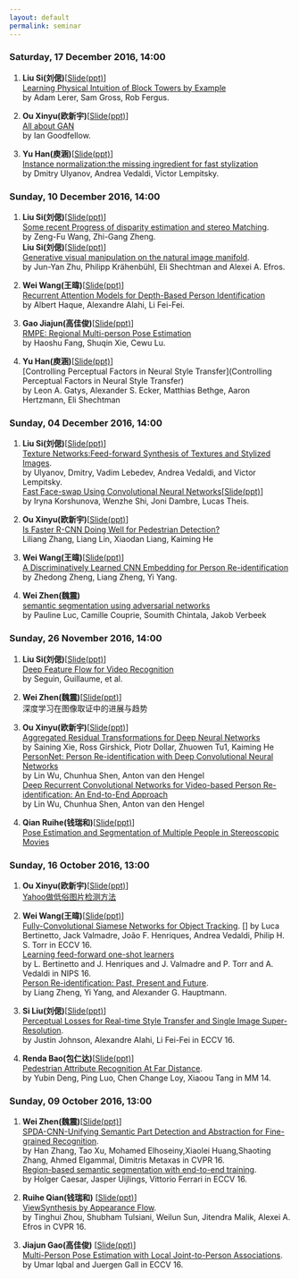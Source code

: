 ```yaml
---
layout: default
permalink: seminar
---
```

### Saturday, 17 December 2016, 14:00
1. **Liu Si(刘偲)**[[Slide(ppt)](https://pan.baidu.com/s/1i5a6WXf)]  
[Learning Physical Intuition of Block Towers by Example](https://arxiv.org/abs/1603.01312)    
by Adam Lerer, Sam Gross, Rob Fergus.  

2. **Ou Xinyu(欧新宇)**[[Slide(ppt)](https://pan.baidu.com/s/1pLNdLeN)]  
[All about GAN](https://pan.baidu.com/s/1dEBCAY1)    
by Ian Goodfellow.      

3. **Yu Han(庾涵)**[[Slide(ppt)](https://pan.baidu.com/s/1jILScYi)]   
[Instance normalization:the missing ingredient for fast stylization](https://arxiv.org/abs/1607.08022)   
by Dmitry Ulyanov, Andrea Vedaldi, Victor Lempitsky.    



### Sunday, 10 December 2016, 14:00
1. **Liu Si(刘偲)**[[Slide(ppt)](https://pan.baidu.com/s/1geCUdj1)]    
[Some recent Progress of disparity estimation and stereo Matching](http://vision.middlebury.edu/stereo/eval/papers/CORegion.pdf).     
by Zeng-Fu Wang, Zhi-Gang Zheng.    
   **Liu Si(刘偲)**[[Slide(ppt)](https://pan.baidu.com/s/1bBczYA)]   
[Generative visual manipulation on the natural image manifold](http://people.eecs.berkeley.edu/~junyanz/projects/gvm/).      
by Jun-Yan Zhu, Philipp Krähenbühl, Eli Shechtman and Alexei A. Efros.      

2. **Wei Wang(王暐)**[[Slide(ppt)](https://pan.baidu.com/s/1mijnWoC)]    
[Recurrent Attention Models for Depth-Based Person Identification](http://vision.stanford.edu/pdf/haque2016cvpr.pdf)    
by Albert Haque, Alexandre Alahi, Li Fei-Fei.     

3. **Gao Jiajun(高佳俊)**[[Slide(ppt)](https://pan.baidu.com/s/1i5douRr)]      
[RMPE: Regional Multi-person Pose Estimation](https://arxiv.org/abs/1612.00137)   
by Haoshu Fang, Shuqin Xie, Cewu Lu.    

4. **Yu Han(庾涵)**[[Slide(ppt)]()]     
[Controlling Perceptual Factors in Neural Style Transfer](Controlling Perceptual Factors in Neural Style Transfer)    
by Leon A. Gatys, Alexander S. Ecker, Matthias Bethge, Aaron Hertzmann, Eli Shechtman    

### Sunday, 04 December 2016, 14:00
1. **Liu Si(刘偲)**[[Slide(ppt)](https://pan.baidu.com/s/1cb0rUY)]    
[Texture Networks:Feed-forward Synthesis of Textures and Stylized Images](https://arxiv.org/abs/1603.03417).   
by Ulyanov, Dmitry, Vadim Lebedev, Andrea Vedaldi, and Victor Lempitsky.     
[Fast Face-swap Using Convolutional Neural Networks](https://arxiv.org/abs/1611.09577)[[Slide(ppt)](https://pan.baidu.com/s/1qYlNl3e)]    
by Iryna Korshunova, Wenzhe Shi, Joni Dambre, Lucas Theis.

2. **Ou Xinyu(欧新宇)**[[Slide(ppt)](https://pan.baidu.com/s/1mhELwuc)]   
[Is Faster R-CNN Doing Well for Pedestrian Detection?](http://arxiv.org/pdf/1607.07032v2)    
Liliang Zhang, Liang Lin, Xiaodan Liang, Kaiming He

3. **Wei Wang(王暐)**[[Slide(ppt)](https://pan.baidu.com/s/1gfQbfyj)]     
[A Discriminatively Learned CNN Embedding for Person Re-identification](https://arxiv.org/pdf/1611.05666)    
by Zhedong Zheng, Liang Zheng, Yi Yang.

4. **Wei Zhen(魏震)**    
[semantic segmentation using adversarial networks](https://arxiv.org/abs/1611.08408)    
by Pauline Luc, Camille Couprie, Soumith Chintala, Jakob Verbeek


### Sunday, 26 November 2016, 14:00 
1. **Liu Si(刘偲)**[[Slide(ppt)](http://pan.baidu.com/s/1miJeQPM)]        
[Deep Feature Flow for Video Recognition](https://128.84.21.199/abs/1611.07715)    
by Seguin, Guillaume, et al.

2. **Wei Zhen(魏震)**[[Slide(ppt)](http://pan.baidu.com/s/1pLyGaDX)]    
深度学习在图像取证中的进展与趋势

3. **Ou Xinyu(欧新宇)**[[Slide(ppt)](http://pan.baidu.com/s/1jHGkVwa)]    
[Aggregated Residual Transformations for Deep Neural Networks](https://arxiv.org/abs/1611.05431)    
by Saining Xie, Ross Girshick, Piotr Dollar, Zhuowen Tu1, Kaiming He    
[PersonNet: Person Re-identification with Deep Convolutional Neural Networks](https://arxiv.org/abs/1601.07255)    
by Lin Wu, Chunhua Shen, Anton van den Hengel    
[Deep Recurrent Convolutional Networks for Video-based Person Re-identification: An End-to-End Approach](https://arxiv.org/abs/1606.01609)    
by Lin Wu,  Chunhua Shen,  Anton van den Hengel

4. **Qian Ruihe(钱瑞和)**[[Slide(ppt)]()]    
[Pose Estimation and Segmentation of Multiple People in Stereoscopic Movies](https://www.google.com.hk/url?sa=t&rct=j&q=&esrc=s&source=web&cd=1&ved=0ahUKEwiTlOSG7MjQAhXKtY8KHaEIBc8QFggbMAA&url=http%3a%2f%2fwww%2edi%2eens%2efr%2f~josef%2fpublications%2fSeguin15%2epdf&usg=AFQjCNHr2B6rO1zGPgPLpel1qPNBhkFzKg&sig2=jqNJssvPnumI1RFhQN1NzA)



### Sunday, 16 October 2016, 13:00 
1. **Ou Xinyu(欧新宇)**[[Slide(ppt)](https://pan.baidu.com/s/1boS8pOj)]        
[Yahoo做低俗图片检测方法](https://yahooeng.tumblr.com/post/151148689421/open-sourcing-a-deep-learning-solution-for)

2. **Wei Wang(王暐)**[[Slide(ppt)](https://pan.baidu.com/s/1bpkjpqn)]    
[Fully-Convolutional Siamese Networks for Object Tracking](https://arxiv.org/pdf/1606.09549.pdf).   [] 
by Luca Bertinetto, Jack Valmadre, João F. Henriques, Andrea Vedaldi, Philip H. S. Torr in ECCV 16.   
[Learning feed-forward one-shot learners](https://arxiv.org/abs/1606.05233)   
by L. Bertinetto and J. Henriques and J. Valmadre and P. Torr and A. Vedaldi in NIPS 16.   
[Person Re-identification: Past, Present and Future](https://arxiv.org/pdf/1610.02984.pdf).    
by Liang Zheng, Yi Yang, and Alexander G. Hauptmann.

3. **Si Liu(刘偲)**[[Slide(ppt)](https://pan.baidu.com/s/1i5g9lv3)]    
[Perceptual Losses for Real-time Style Transfer and Single Image Super-Resolution](https://arxiv.org/abs/1603.08155).    
by Justin Johnson, Alexandre Alahi, Li Fei-Fei in ECCV 16.

4. **Renda Bao(包仁达)**[[Slide(ppt)](https://pan.baidu.com/s/1bJgW3s)]    
[Pedestrian Attribute Recognition At Far Distance](https://arxiv.org/abs/1608.08526).    
by Yubin Deng, Ping Luo, Chen Change Loy, Xiaoou Tang in MM 14.


### Sunday, 09 October 2016, 13:00 
1. **Wei Zhen(魏震)**[[Slide(ppt)](https://pan.baidu.com/s/1hsx5VCC)]        
    [SPDA-CNN-Unifying Semantic Part Detection and Abstraction for Fine-grained Recognition](https://www.google.com/url?sa=t&rct=j&q=&esrc=s&source=web&cd=1&ved=0ahUKEwiIo5zl9tLPAhVJ74MKHYP7CroQFggeMAA&url=http%3A%2F%2Fpaul.rutgers.edu%2F~hz138%2Fpublications%2FCVPR16.pdf&usg=AFQjCNGm3K24qSZQiRV3Xq6ntuwyKxL9rA&sig2=WS0K3_ozrzsr0IQqFCuRkw).        
    by Han Zhang, Tao Xu, Mohamed Elhoseiny,Xiaolei Huang,Shaoting Zhang, Ahmed Elgammal, Dimitris Metaxas in CVPR 16.    
    [Region-based semantic segmentation with end-to-end training](https://arxiv.org/abs/1607.07671).    
    by Holger Caesar, Jasper Uijlings, Vittorio Ferrari in ECCV 16.    


2. **Ruihe Qian(钱瑞和)**    [[Slide(ppt)](https://pan.baidu.com/s/1nuFw0ch)]    
[ViewSynthesis by Appearance Flow](https://arxiv.org/abs/1605.03557).    
by Tinghui Zhou, Shubham Tulsiani, Weilun Sun, Jitendra Malik, Alexei A. Efros in CVPR 16.

3. **Jiajun Gao(高佳俊)**    [[Slide(ppt)](https://pan.baidu.com/s/1jH9wRlW)]    
[Multi-Person Pose Estimation with Local Joint-to-Person Associations](https://arxiv.org/abs/1608.08526).    
by Umar lqbal and Juergen Gall in ECCV 16.


